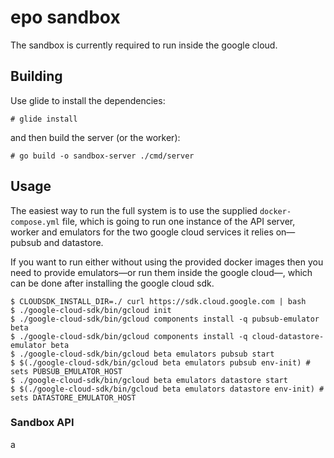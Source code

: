 # epo sandbox

The sandbox is currently required to run inside the google cloud.

## Building

Use glide to install the dependencies:

```
# glide install
```

and then build the server (or the worker):

```
# go build -o sandbox-server ./cmd/server
```


## Usage

The easiest way to run the full system is to use the supplied `docker-compose.yml`
file, which is going to run one instance of the API server, worker and emulators for
the two google cloud services it relies on—pubsub and datastore.

If you want to run either without using the provided docker images then you need to
provide emulators—or run them inside the google cloud—, which can be done after installing
the google cloud sdk.

```
$ CLOUDSDK_INSTALL_DIR=./ curl https://sdk.cloud.google.com | bash
$ ./google-cloud-sdk/bin/gcloud init
$ ./google-cloud-sdk/bin/gcloud components install -q pubsub-emulator beta 
$ ./google-cloud-sdk/bin/gcloud components install -q cloud-datastore-emulator beta 
$ ./google-cloud-sdk/bin/gcloud beta emulators pubsub start
$ $(./google-cloud-sdk/bin/gcloud beta emulators pubsub env-init) # sets PUBSUB_EMULATOR_HOST
$ ./google-cloud-sdk/bin/gcloud beta emulators datastore start
$ $(./google-cloud-sdk/bin/gcloud beta emulators datastore env-init) # sets DATASTORE_EMULATOR_HOST
```

### Sandbox API
a